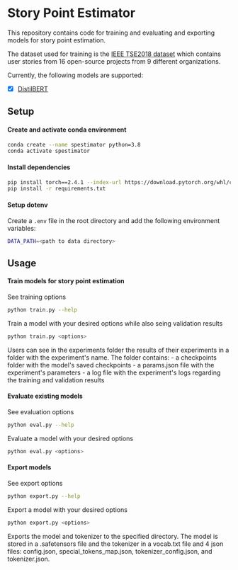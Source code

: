 # Story Point Estimator

This repository contains code for training and evaluating and exporting models for story point estimation.

The dataset used for training is the [IEEE TSE2018 dataset](https://github.com/jai2shukla/JIRA-Estimation-Prediction/tree/master/storypoint/IEEE%20TSE2018/dataset) which contains user stories from 16 open-source projects from 9 different organizations.


Currently, the following models are supported:
- [x] [DistilBERT](https://arxiv.org/abs/1910.01108)


## Setup

#### Create and activate conda environment

```bash
conda create --name spestimator python=3.8
conda activate spestimator
```

#### Install dependencies

```bash
pip install torch==2.4.1 --index-url https://download.pytorch.org/whl/cu124
pip install -r requirements.txt
```

#### Setup dotenv

Create a `.env` file in the root directory and add the following environment variables:

```bash
DATA_PATH=<path to data directory>
```


## Usage

#### Train models for story point estimation

See training options

```bash
python train.py --help
```

Train a model with your desired options while also seing validation results

```bash
python train.py <options>
```

Users can see in the experiments folder the results of their experiments in a folder with the experiment's name. The folder contains:
        - a checkpoints folder with the model's saved checkpoints
        - a params.json file with the experiment's parameters
        - a log file with the experiment's logs regarding the training and validation results


#### Evaluate existing models

See evaluation options

```bash
python eval.py --help
```

Evaluate a model with your desired options

```bash
python eval.py <options>
```


#### Export models

See export options

```bash
python export.py --help
```

Export a model with your desired options

```bash
python export.py <options>
```

Exports the model and tokenizer to the specified directory. The model is stored in a .safetensors file and the tokenizer in a vocab.txt file and 4 json files: config.json, special_tokens_map.json, tokenizer_config.json, and tokenizer.json.